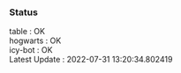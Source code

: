 ### Status


table : OK  
hogwarts : OK  
icy-bot : OK  
Latest Update : 2022-07-31 13:20:34.802419
